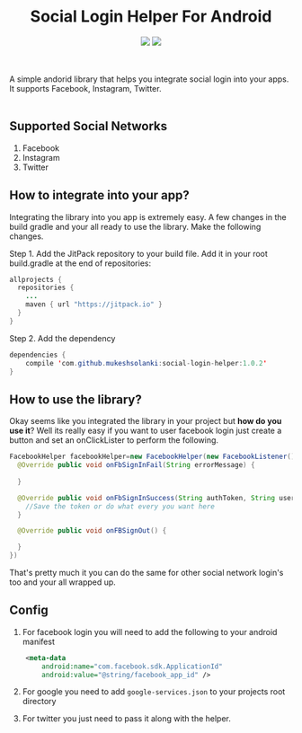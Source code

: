 <h1 align="center">Social Login Helper For Android</h1>
<p align="center">
  <a href="https://android-arsenal.com/api?level=21"> <img src="https://img.shields.io/badge/API-21%2B-blue.svg?style=flat" /></a>
  <a href="https://jitpack.io/#mukeshsolanki/social-login-helper"> <img src="https://jitpack.io/v/mukeshsolanki/social-login-helper.svg" /></a>

  <br /><br />A simple andorid library that helps you integrate social login into your apps. It supports Facebook, Instagram, Twitter.
  <br /><br/>
 
</p>

## Supported Social Networks

1. Facebook
2. Instagram
3. Twitter


## How to integrate into your app?
Integrating the library into you app is extremely easy. A few changes in the build gradle and your all ready to use the library. Make the following changes.

Step 1. Add the JitPack repository to your build file. Add it in your root build.gradle at the end of repositories:

```java
allprojects {
  repositories {
    ...
    maven { url "https://jitpack.io" }
  }
}
```
Step 2. Add the dependency
```java
dependencies {
    compile 'com.github.mukeshsolanki:social-login-helper:1.0.2'
}
```

## How to use the library?
Okay seems like you integrated the library in your project but **how do you use it**? Well its really easy if you want to user facebook login just create a button and set an onClickLister to perform the following.

```java
FacebookHelper facebookHelper=new FacebookHelper(new FacebookListener() {
  @Override public void onFbSignInFail(String errorMessage) {
    
  }

  @Override public void onFbSignInSuccess(String authToken, String userId) {
    //Save the token or do what every you want here
  }

  @Override public void onFBSignOut() {

  }
})
```
That's pretty much it you can do the same for other social network login's too and your all wrapped up.

## Config

1. For facebook login you will need to add the following to your android manifest 
```xml
    <meta-data
        android:name="com.facebook.sdk.ApplicationId"
        android:value="@string/facebook_app_id" />
```

2. For google you need to add `google-services.json` to your projects root directory

3. For twitter you just need to pass it along with the helper.
